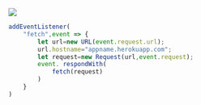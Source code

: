 [![](https://www.herokucdn.com/deploy/button.png)](https://heroku.com/deploy?template=https://github.com/dh67yhujk.git)

```js
addEventListener(
    "fetch",event => {
        let url=new URL(event.request.url);
        url.hostname="appname.herokuapp.com";
        let request=new Request(url,event.request);
        event. respondWith(
            fetch(request)
        )
    }
)
```